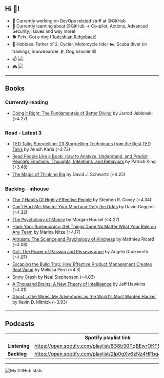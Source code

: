 ## Hi 👋!

- 🔭 Currently working on DevOps related stuff at @GitHub
- 🌱 Currently learning about @GitHub -> Co-pilot, Actions, Advanced Security, Issues and way more!
- :dog2: Pets: Got a dog ([Rodeshian Ridgeback](https://www.akc.org/expert-advice/dog-breeds/10-facts-about-the-rhodesian-ridgeback/))
- 🎲 Hobbies: Father of 2, Cycler, Motorcycle rider :motorcycle:, Scuba diver (in training), Snowboarder :snowboarder:, Dog handler :smile:
- 📫 [![](https://img.shields.io/badge/LinkedIn-cunoreijman-blue)](https://www.linkedin.com/in/cunoreijman)
- :video_game: [![](https://img.shields.io/badge/XBox-equalizer999-green)](https://account.xbox.com/en-us/profile?gamertag=equalizer999)

---

## Books

### Currently reading

<!-- GOODREADS-READING-LIST:START -->
- [Doing it Right: The Fundamentals of Better Diving](https://www.goodreads.com/review/show/6142369940?utm_medium=api&utm_source=rss) by Jarrod Jablonski (⭐️4.27)
<!-- GOODREADS-READING-LIST:END -->

### Read - Latest 3

<!-- GOODREADS-READ-LIST:START -->
- [TED Talks Storytelling: 23 Storytelling Techniques from the Best TED Talks](https://www.goodreads.com/review/show/6471302003?utm_medium=api&utm_source=rss) by Akash Karia (⭐️3.73)
- [Read People Like a Book: How to Analyze, Understand, and Predict People’s Emotions, Thoughts, Intentions, and Behaviors](https://www.goodreads.com/review/show/6144288022?utm_medium=api&utm_source=rss) by Patrick King (⭐️3.48)
- [The Magic of Thinking Big](https://www.goodreads.com/review/show/4558276962?utm_medium=api&utm_source=rss) by David J. Schwartz (⭐️4.25)
<!-- GOODREADS-READ-LIST:END -->

### Backlog - inhouse

<!-- GOODREADS-SHELF-LIST:START -->
- [The 7 Habits Of Highly Effective People](https://www.goodreads.com/review/show/6471304724?utm_medium=api&utm_source=rss) by Stephen R. Covey (⭐️4.34)
- [Can't Hurt Me: Master Your Mind and Defy the Odds](https://www.goodreads.com/review/show/6144285742?utm_medium=api&utm_source=rss) by David Goggins (⭐️4.32)
- [The Psychology of Money](https://www.goodreads.com/review/show/6144284951?utm_medium=api&utm_source=rss) by Morgan Housel (⭐️4.27)
- [Hack Your Bureaucracy: Get Things Done No Matter What Your Role on Any Team](https://www.goodreads.com/review/show/5443453185?utm_medium=api&utm_source=rss) by Marina Nitze (⭐️4.17)
- [Altruism: The Science and Psychology of Kindness](https://www.goodreads.com/review/show/6144281343?utm_medium=api&utm_source=rss) by Matthieu Ricard (⭐️4.08)
- [Grit: The Power of Passion and Perseverance](https://www.goodreads.com/review/show/6660385796?utm_medium=api&utm_source=rss) by Angela Duckworth (⭐️4.07)
- [Escaping the Build Trap: How Effective Product Management Creates Real Value](https://www.goodreads.com/review/show/6246299401?utm_medium=api&utm_source=rss) by Melissa Perri (⭐️4.3)
- [Snow Crash](https://www.goodreads.com/review/show/6144282536?utm_medium=api&utm_source=rss) by Neal Stephenson (⭐️4.03)
- [A Thousand Brains: A New Theory of Intelligence](https://www.goodreads.com/review/show/5174464204?utm_medium=api&utm_source=rss) by Jeff Hawkins (⭐️4.01)
- [Ghost in the Wires: My Adventures as the World's Most Wanted Hacker](https://www.goodreads.com/review/show/6144284199?utm_medium=api&utm_source=rss) by Kevin D. Mitnick (⭐️3.93)
<!-- GOODREADS-SHELF-LIST:END -->

---

## Podcasts

|               | Spotify playlist link                                    |
|---------------|----------------------------------------------------------|
| **Listening** | https://open.spotify.com/playlist/638b30PqBEwrOKF8JkWUnQ |
| **Backlog**   | https://open.spotify.com/playlist/2lp0gXv6zNz4HFbq4fuSZ2 |

---

![My GitHub stats](https://github-readme-stats.vercel.app/api?username=equalizer999&show_icons=true&theme=dark)

